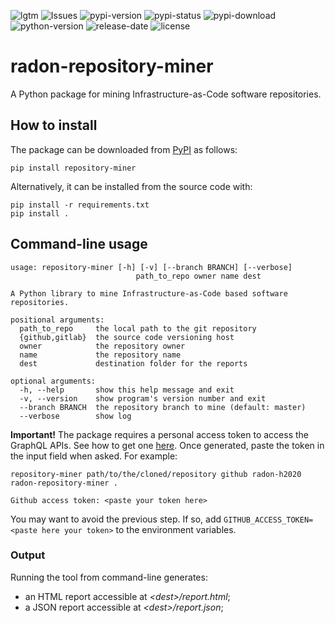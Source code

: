 ![lgtm](https://img.shields.io/lgtm/grade/python/github/radon-h2020/radon-repository-miner)
![Issues](https://img.shields.io/github/issues/radon-h2020/radon-repository-miner)
![pypi-version](https://img.shields.io/pypi/v/repository-miner)
![pypi-status](https://img.shields.io/pypi/status/repository-miner)
![pypi-download](https://img.shields.io/pypi/dw/repository-miner)
![python-version](https://img.shields.io/pypi/pyversions/repository-miner)
![release-date](https://img.shields.io/github/release-date/radon-h2020/radon-repository-miner)
![license](https://img.shields.io/pypi/l/repository-miner)


# radon-repository-miner
A Python package for mining Infrastructure-as-Code software repositories.

## How to install

The package can be downloaded from [PyPI](https://pypi.org/project/repository-miner/) as follows:

```pip install repository-miner```

Alternatively, it can be installed from the source code with:

```
pip install -r requirements.txt
pip install .
```

## Command-line usage

```
usage: repository-miner [-h] [-v] [--branch BRANCH] [--verbose]
                            path_to_repo owner name dest

A Python library to mine Infrastructure-as-Code based software repositories.

positional arguments:
  path_to_repo     the local path to the git repository
  {github,gitlab}  the source code versioning host
  owner            the repository owner
  name             the repository name
  dest             destination folder for the reports

optional arguments:
  -h, --help       show this help message and exit
  -v, --version    show program's version number and exit
  --branch BRANCH  the repository branch to mine (default: master)
  --verbose        show log
```

**Important!** The package requires a personal access token to access the GraphQL APIs. See how to get one [here](https://github.com/settings/tokens).
Once generated, paste the token in the input field when asked. For example:

```
repository-miner path/to/the/cloned/repository github radon-h2020 radon-repository-miner .

Github access token: <paste your token here>
```  

You may want to avoid the previous step. If so, add ```GITHUB_ACCESS_TOKEN=<paste here your token>``` to the environment variables.


### Output
Running the tool from command-line generates:
* an HTML report accessible at *\<dest\>/report.html*;
* a JSON report accessible at *\<dest\>/report.json*;

